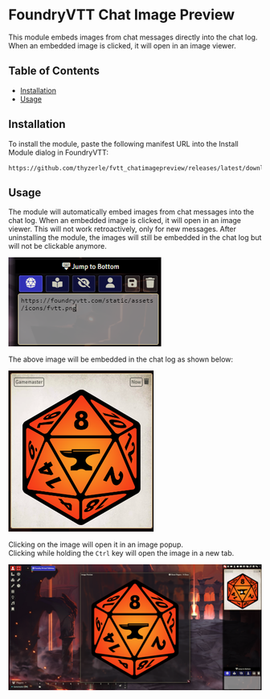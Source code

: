 # FoundryVTT Chat Image Preview

This module embeds images from chat messages directly into the chat log. When an embedded image is clicked, it will open in an image viewer.

## Table of Contents

- [Installation](#installation)
- [Usage](#usage)

## Installation

To install the module, paste the following manifest URL into the Install Module dialog in FoundryVTT:

```url
https://github.com/thyzerle/fvtt_chatimagepreview/releases/latest/download/module.json
```

## Usage

The module will automatically embed images from chat messages into the chat log. When an embedded image is clicked, it will open in an image viewer.
This will not work retroactively, only for new messages. After uninstalling the module, the images will still be embedded in the chat log but will not be clickable anymore.

![URL in input](assets/url_in_input.png) 

The above image will be embedded in the chat log as shown below:

![Embedded in chat](assets/embedded_in_chat.png)

Clicking on the image will open it in an image popup. \
Clicking while holding the `Ctrl` key will open the image in a new tab.

![Image popup](assets/full_size_preview.png)
